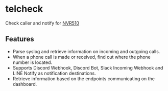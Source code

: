# telcheck

Check caller and notify for [NVR510](https://network.yamaha.com/products/routers/nvr510/index)

## Features

- Parse syslog and retrieve information on incoming and outgoing calls.
- When a phone call is made or received, find out where the phone number is located.
- Supports Discord Webhook, Discord Bot, Slack Incoming Webhook and LINE Notify as notification destinations.
- Retrieve information based on the endpoints communicating on the dashboard.
